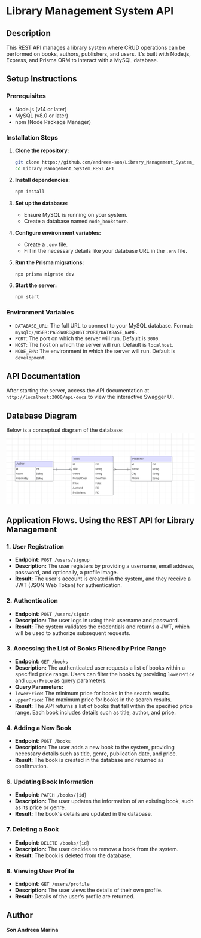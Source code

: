 # Library Management System API

## Description

This REST API manages a library system where CRUD operations can be performed on books, authors, publishers, and users. It's built with Node.js, Express, and Prisma ORM to interact with a MySQL database.

## Setup Instructions

### Prerequisites

- Node.js (v14 or later)
- MySQL (v8.0 or later)
- npm (Node Package Manager)

### Installation Steps

1. **Clone the repository:**
   ```bash
   git clone https://github.com/andreea-son/Library_Management_System_REST_API
   cd Library_Management_System_REST_API
   ```

2. **Install dependencies:**
   ```bash
   npm install
   ```

3. **Set up the database:**
   - Ensure MySQL is running on your system.
   - Create a database named `node_bookstore`.

4. **Configure environment variables:**
   - Create a `.env` file.
   - Fill in the necessary details like your database URL in the `.env` file.

5. **Run the Prisma migrations:**
   ```bash
   npx prisma migrate dev
   ```

6. **Start the server:**
   ```bash
   npm start
   ```

### Environment Variables

- `DATABASE_URL`: The full URL to connect to your MySQL database. Format: `mysql://USER:PASSWORD@HOST:PORT/DATABASE_NAME`.
- `PORT`: The port on which the server will run. Default is `3000`.
- `HOST`: The host on which the server will run. Default is `localhost`.
- `NODE_ENV`: The environment in which the server will run. Default is `development`.

## API Documentation

After starting the server, access the API documentation at `http://localhost:3000/api-docs` to view the interactive Swagger UI.

## Database Diagram

Below is a conceptual diagram of the database:
![Database Diagram](./Diagrama.png "Database Diagram")

## Application Flows. Using the REST API for Library Management

### 1. User Registration
   - **Endpoint:** `POST /users/signup`
   - **Description:** The user registers by providing a username, email address, password, and optionally, a profile image.
   - **Result:** The user's account is created in the system, and they receive a JWT (JSON Web Token) for authentication.

### 2. Authentication
   - **Endpoint:** `POST /users/signin`
   - **Description:** The user logs in using their username and password.
   - **Result:** The system validates the credentials and returns a JWT, which will be used to authorize subsequent requests.

### 3. Accessing the List of Books Filtered by Price Range
   - **Endpoint:** `GET /books`
   - **Description:** The authenticated user requests a list of books within a specified price range. Users can filter the books by providing `lowerPrice` and `upperPrice` as query parameters.
   - **Query Parameters:**
   - `lowerPrice`: The minimum price for books in the search results.
   - `upperPrice`: The maximum price for books in the search results.
   - **Result:** The API returns a list of books that fall within the specified price range. Each book includes details such as title, author, and price.

### 4. Adding a New Book
   - **Endpoint:** `POST /books`
   - **Description:** The user adds a new book to the system, providing necessary details such as title, genre, publication date, and price.
   - **Result:** The book is created in the database and returned as confirmation.

### 6. Updating Book Information
   - **Endpoint:** `PATCH /books/{id}`
   - **Description:** The user updates the information of an existing book, such as its price or genre.
   - **Result:** The book's details are updated in the database.

### 7. Deleting a Book
   - **Endpoint:** `DELETE /books/{id}`
   - **Description:** The user decides to remove a book from the system.
   - **Result:** The book is deleted from the database.

### 8. Viewing User Profile
   - **Endpoint:** `GET /users/profile`
   - **Description:** The user views the details of their own profile.
   - **Result:** Details of the user's profile are returned.
     
## Author

**Son Andreea Marina**
